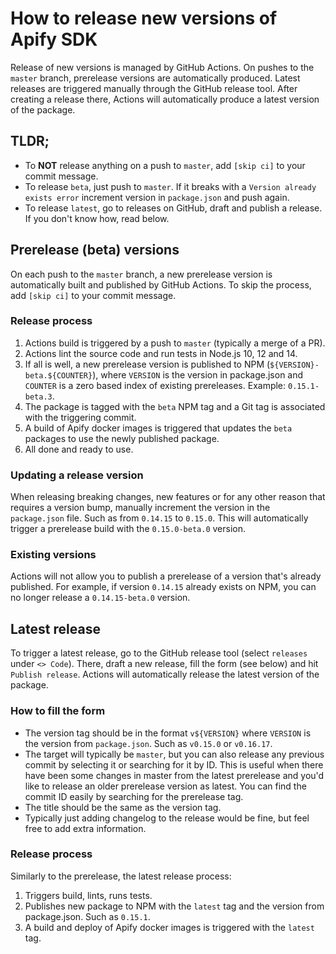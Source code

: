 # How to release new versions of Apify SDK
Release of new versions is managed by GitHub Actions. On pushes to the `master` branch, prerelease versions
are automatically produced. Latest releases are triggered manually through the GitHub release tool.
After creating a release there, Actions will automatically produce a latest version of the package.

## TLDR;
- To **NOT** release anything on a push to `master`, add `[skip ci]` to your commit message.
- To release `beta`, just push to `master`. If it breaks with a `Version already exists error` increment version
  in `package.json` and push again.
- To release `latest`, go to releases on GitHub, draft and publish a release. If you don't know how, read below.

## Prerelease (beta) versions
On each push to the `master` branch, a new prerelease version is automatically built and published
by GitHub Actions. To skip the process, add `[skip ci]` to your commit message.

### Release process
1. Actions build is triggered by a push to `master` (typically a merge of a PR).
2. Actions lint the source code and run tests in Node.js 10, 12 and 14.
3. If all is well, a new prerelease version is published to NPM (`${VERSION}-beta.${COUNTER}`),
   where `VERSION` is the version in package.json and `COUNTER` is a zero based index of existing prereleases.
   Example: `0.15.1-beta.3`.
4. The package is tagged with the `beta` NPM tag and a Git tag is associated with the triggering commit.
5. A build of Apify docker images is triggered that updates the `beta` packages to use the newly published package.
6. All done and ready to use.

### Updating a release version
When releasing breaking changes, new features or for any other reason that requires a version bump,
manually increment the version in the `package.json` file. Such as from `0.14.15` to `0.15.0`.
This will automatically trigger a prerelease build with the `0.15.0-beta.0` version.

### Existing versions
Actions will not allow you to publish a prerelease of a version that's already published. For example,
if version `0.14.15` already exists on NPM, you can no longer release a `0.14.15-beta.0` version.

## Latest release
To trigger a latest release, go to the GitHub release tool (select `releases` under `<> Code`).
There, draft a new release, fill the form (see below) and hit `Publish release`.
Actions will automatically release the latest version of the package.

### How to fill the form
- The version tag should be in the format `v${VERSION}` where `VERSION` is the version from `package.json`.
  Such as `v0.15.0` or `v0.16.17`.
- The target will typically be `master`, but you can also release any previous commit by selecting it or searching
  for it by ID. This is useful when there have been some changes in master from the latest prerelease and you'd
  like to release an older prerelease version as latest. You can find the commit ID easily by searching for the
  prerelease tag.
- The title should be the same as the version tag.
- Typically just adding changelog to the release would be fine, but feel free to add extra information.

### Release process
Similarly to the prerelease, the latest release process:
1. Triggers build, lints, runs tests.
2. Publishes new package to NPM with the `latest` tag and the version from package.json. Such as `0.15.1`.
3. A build and deploy of Apify docker images is triggered with the `latest` tag.
